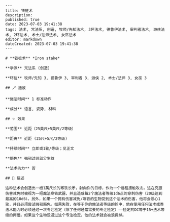 
    ---
    title: 铁桩术
    description: 
    published: true
    date: 2023-07-03 19:41:38
    tags: 法术, 咒法系, 创造, 牧师/先知法术, 3环法术, 德鲁伊法术, 审判者法术, 游侠法术, 2环法术, 术士/法师法术, 女巫法术
    editor: markdown
    dateCreated: 2023-07-03 19:41:38
    ---

    # **铁桩术** *Iron stake*

    **学派** 咒法系 (创造) 

    **环位** 牧师/先知 3, 德鲁伊 3, 审判者 3, 游侠 2, 术士/法师 3, 女巫 3

    ## 🪄 施放

    **施法时间** 1 标准动作

    **成分** 语言, 姿势, 材料

    ## ✨ 效果  

    **范围** 近距（25英尺+5英尺/2等级）

    **距离** 近距 (25尺+5尺/2等级)  

    **持续时间** 立即或1轮/等级；见正文 

    **豁免** 强韧过则部分生效

    **法术抗力** 否

    ## 📖 描述

    这种法术会创造出一根1英尺长的寒铁长矛，射向你的目标，作为一个远程接触攻击。这在克服伤害减免时被视为一把魔法寒铁武器，并且造成每2个施法者等级1d6点的穿刺伤害（20级达到最高的10d6）。另外，如果一个拥有伤害减免/寒铁的生物受到这个法术的伤害，他将会恶心1轮，并且必须尝试强韧豁免。如果失败，在等于你的施法者等级的轮中，他在使用任何法术或类法术能力时必须通过一次专注检定（除了任何通常需要的专注检定）——检定的DC等于15+法术等级的两倍。如果这个生物没通过这个专注检定，他的法术就会被浪费掉。
    
